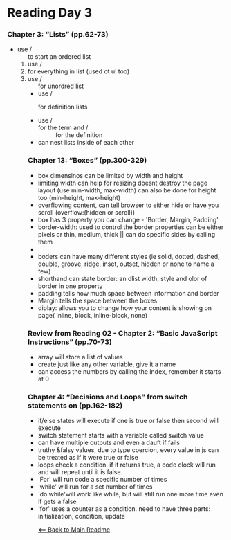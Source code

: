 # Reading Day 3

### Chapter 3: “Lists” (pp.62-73)

<ul>
  <li>use /<ol> to start an ordered list</li>
  <li> use /<li> for everything in list (used ot ul too)</li>
  <li> use /<ul> for unordred list</li>
  <li> use /<dl> for definition lists</li>
  <li> use /<dt> for the term and /<dd> for the definition</li>
  <li> can nest lists inside of each other</li>
</ul>
  
  ### Chapter 13: “Boxes” (pp.300-329)

<ul>
  <li> box dimensinos can be limited by width and height</li>
  <li> limiting width can help for resizing doesnt destroy the page layout (use min-width, max-width) can also be done for height too (min-height, max-height)</li>
  <li> overflowing content, can tell browser to either hide or have you scroll (overflow:(hidden or scroll))</li>
  <li> box has 3 property you can change - 'Border, Margin, Padding'</li>
  <li> border-width: used to control the border properties can be either pixels or thin, medium, thick || can do specific sides by calling them<li>
  <li> boders can have many different styles (ie solid, dotted, dashed, double, groove, ridge, inset, outset, hidden or none to name a few)</li>
  <li> shorthand can state border: an dlist width, style and olor of border in one property</li>
  <li> padding tells how much space between information and border</li>
  <li> Margin tells the space between the boxes</li>
  <li> diplay: allows you to change how your content is showing on page( inline, block, inline-block, none)</li>
</ul>

### Review from Reading 02 - Chapter 2: “Basic JavaScript Instructions” (pp.70-73)

<ul>
  <li> array will store a list of values</li>
  <li> create just like any other variable, give it a name</li>
  <li> can access the numbers by calling the index, remember it starts at 0</li>
</ul>

### Chapter 4: “Decisions and Loops” from switch statements on (pp.162-182)

<ul>
  <li> if/else states will execute if one is true or false then second will execute
  <li> switch statement starts with a variable called switch value</li>
  <li> can have multiple outputs and even a dauft if fails</li>
  <li> truthy &falsy values, due to type coercion, every value in js can be treated as if it were true or false</li>
  <li> loops check a condition. if it returns true, a code clock will run and will repeat until it is false.
    <li>'For' will run code a specific number of times</li>
    <li>'while' will run for a set number of times</li>
    <li>'do while'will work like while, but will still run one more time even if gets a false</li>
  <li>'for' uses a counter as a condition.  need to have three parts: initialization, condition, update</li>

  [<== Back to Main Readme](README.md)